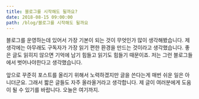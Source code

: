 ```yaml
---
title: 블로그를 시작해도 될까요?
date: 2018-08-15 09:00:00
path: /blog/블로그를 시작해도 될까요
---
```


블로그를 운영하는데 있어서 가장 기본이 되는 것이 무엇인가 많이 생각해봤습니다. 제 생각에는 아무래도 구독자가 가장 읽기 편한 환경을 만드는 것이라고 생각했습니다. 좋은 글도 읽히지 않으면 기억에 남기 힘들고 읽기도 힘들기 때문이죠. 저는 그런 블로그들에서 벗어나야한다고 생각했습니다.

앞으로 꾸준히 포스트를 올리기 위해서 노력하겠지만 글을 쓴다는게 매번 쉬운 일은 아니더군요. 그래서 짧은 글들도 자주 올라올거라고 생각합니다.
제 글이 여러분에게 도움이 될 수 있기를 바랍니다. 오늘은 여기까지.
